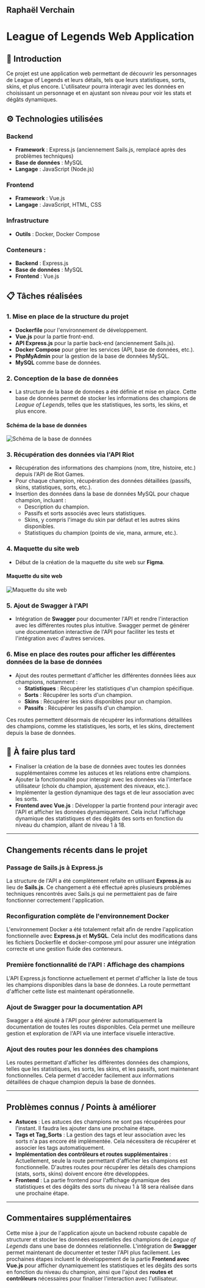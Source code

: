 ## Raphaël Verchain

# League of Legends Web Application

## 📖 Introduction
Ce projet est une application web permettant de découvrir les personnages de League of Legends et leurs détails, tels que leurs statistiques, sorts, skins, et plus encore. L'utilisateur pourra interagir avec les données en choisissant un personnage et en ajustant son niveau pour voir les stats et dégâts dynamiques.

## ⚙️ Technologies utilisées

### Backend
- **Framework** : Express.js (anciennement Sails.js, remplacé après des problèmes techniques)
- **Base de données** : MySQL
- **Langage** : JavaScript (Node.js)

### Frontend
- **Framework** : Vue.js
- **Langage** : JavaScript, HTML, CSS

### Infrastructure
- **Outils** : Docker, Docker Compose

### Conteneurs :
- **Backend** : Express.js
- **Base de données** : MySQL
- **Frontend** : Vue.js

## 📋 Tâches réalisées

### 1. Mise en place de la structure du projet
- **Dockerfile** pour l'environnement de développement.
- **Vue.js** pour la partie front-end.
- **API Express.js** pour la partie back-end (anciennement Sails.js).
- **Docker Compose** pour gérer les services (API, base de données, etc.).
- **PhpMyAdmin** pour la gestion de la base de données MySQL.
- **MySQL** comme base de données.

### 2. Conception de la base de données
- La structure de la base de données a été définie et mise en place. Cette base de données permet de stocker les informations des champions de *League of Legends*, telles que les statistiques, les sorts, les skins, et plus encore.

#### Schéma de la base de données
![Schéma de la base de données](assets/MCD2.png)

### 3. Récupération des données via l'API Riot
- Récupération des informations des champions (nom, titre, histoire, etc.) depuis l'API de Riot Games.
- Pour chaque champion, récupération des données détaillées (passifs, skins, statistiques, sorts, etc.).
- Insertion des données dans la base de données MySQL pour chaque champion, incluant :
  - Description du champion.
  - Passifs et sorts associés avec leurs statistiques.
  - Skins, y compris l'image du skin par défaut et les autres skins disponibles.
  - Statistiques du champion (points de vie, mana, armure, etc.).

### 4. Maquette du site web
- Début de la création de la maquette du site web sur **Figma**.

#### Maquette du site web
![Maquette du site web](assets/MaquetteV1.png)

### 5. Ajout de Swagger à l'API
- Intégration de **Swagger** pour documenter l'API et rendre l'interaction avec les différentes routes plus intuitive. Swagger permet de générer une documentation interactive de l'API pour faciliter les tests et l'intégration avec d'autres services.

### 6. Mise en place des routes pour afficher les différentes données de la base de données
- Ajout des routes permettant d'afficher les différentes données liées aux champions, notamment :
  - **Statistiques** : Récupérer les statistiques d'un champion spécifique.
  - **Sorts** : Récupérer les sorts d'un champion.
  - **Skins** : Récupérer les skins disponibles pour un champion.
  - **Passifs** : Récupérer les passifs d'un champion.

Ces routes permettent désormais de récupérer les informations détaillées des champions, comme les statistiques, les sorts, et les skins, directement depuis la base de données.

## 📝 À faire plus tard

- Finaliser la création de la base de données avec toutes les données supplémentaires comme les astuces et les relations entre champions.
- Ajouter la fonctionnalité pour interagir avec les données via l'interface utilisateur (choix du champion, ajustement des niveaux, etc.).
- Implémenter la gestion dynamique des tags et de leur association avec les sorts.
- **Frontend avec Vue.js** : Développer la partie frontend pour interagir avec l'API et afficher les données dynamiquement. Cela inclut l'affichage dynamique des statistiques et des dégâts des sorts en fonction du niveau du champion, allant de niveau 1 à 18.

---

## **Changements récents dans le projet**

### **Passage de Sails.js à Express.js**
La structure de l'API a été complètement refaite en utilisant **Express.js** au lieu de **Sails.js**. Ce changement a été effectué après plusieurs problèmes techniques rencontrés avec Sails.js qui ne permettaient pas de faire fonctionner correctement l'application.

### **Reconfiguration complète de l'environnement Docker**
L'environnement Docker a été totalement refait afin de rendre l'application fonctionnelle avec **Express.js** et **MySQL**. Cela inclut des modifications dans les fichiers Dockerfile et docker-compose.yml pour assurer une intégration correcte et une gestion fluide des conteneurs.

### **Première fonctionnalité de l'API : Affichage des champions**
L'API Express.js fonctionne actuellement et permet d'afficher la liste de tous les champions disponibles dans la base de données. La route permettant d'afficher cette liste est maintenant opérationnelle.

### **Ajout de Swagger pour la documentation API**
Swagger a été ajouté à l'API pour générer automatiquement la documentation de toutes les routes disponibles. Cela permet une meilleure gestion et exploration de l'API via une interface visuelle interactive.

### **Ajout des routes pour les données des champions**
Les routes permettant d'afficher les différentes données des champions, telles que les statistiques, les sorts, les skins, et les passifs, sont maintenant fonctionnelles. Cela permet d'accéder facilement aux informations détaillées de chaque champion depuis la base de données.

---

## **Problèmes connus / Points à améliorer**
- **Astuces** : Les astuces des champions ne sont pas récupérées pour l'instant. Il faudra les ajouter dans une prochaine étape.
- **Tags et Tag_Sorts** : La gestion des tags et leur association avec les sorts n'a pas encore été implémentée. Cela nécessitera de récupérer et associer les tags automatiquement.
- **Implémentation des contrôleurs et routes supplémentaires** : Actuellement, seule la route permettant d'afficher les champions est fonctionnelle. D'autres routes pour récupérer les détails des champions (stats, sorts, skins) doivent encore être développées.
- **Frontend** : La partie frontend pour l'affichage dynamique des statistiques et des dégâts des sorts du niveau 1 à 18 sera réalisée dans une prochaine étape.

---

## **Commentaires supplémentaires**

Cette mise à jour de l'application ajoute un backend robuste capable de structurer et stocker les données essentielles des champions de *League of Legends* dans une base de données relationnelle. L'intégration de **Swagger** permet maintenant de documenter et tester l'API plus facilement. Les prochaines étapes incluent le développement de la partie **Frontend avec Vue.js** pour afficher dynamiquement les statistiques et les dégâts des sorts en fonction du niveau du champion, ainsi que l'ajout des **routes et contrôleurs** nécessaires pour finaliser l'interaction avec l'utilisateur.
